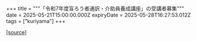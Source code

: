 +++
title = """「令和7年度盲ろう者通訳・介助員養成講座」の受講者募集"""
date = 2025-05-21T15:00:00.000Z
expiryDate = 2025-05-28T16:27:53.012Z
tags = ["kuriyama"]
+++


[[source]](https://www.town.kuriyama.hokkaido.jp/soshiki/39/31900.html)
